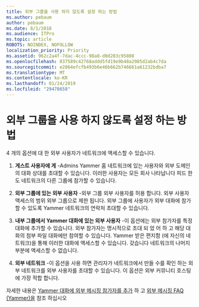 ```yaml
---
title: 외부 그룹을 사용 하지 않도록 설정 하는 방법
ms.author: pebaum
author: pebaum
ms.date: 8/1/2018
ms.audience: ITPro
ms.topic: article
ROBOTS: NOINDEX, NOFOLLOW
localization_priority: Priority
ms.assetid: 962c2a4f-7dac-4ccc-98a8-d0d283c95808
ms.openlocfilehash: 037589c42768addd5fd19e9b48a2985d2ab4c7da
ms.sourcegitcommit: e2864efcfb493b6e46b662b746661a61232bdba7
ms.translationtype: MT
ms.contentlocale: ko-KR
ms.lasthandoff: 01/24/2019
ms.locfileid: "29478658"
---
```

# <a name="how-to-disable-external-groups"></a>외부 그룹을 사용 하지 않도록 설정 하는 방법

4 개의 옵션에 대 한 외부 사용자가 네트워크에 액세스할 수 있습니다.
  
1. **게스트 사용자에 게** -Admins Yammer 홈 네트워크에 있는 사용자와 외부 도메인의 대화 상대를 초대할 수 있습니다. 이러한 사용자는 모든 회사 나타납니다 피드 한도 네트워크의 다른 그룹에 참가할 수 있습니다. 
    
2. **외부 그룹에 있는 외부 사용자** -외부 그룹 외부 사용자를 허용 합니다. 외부 사용자 액세스의 범위 외부 그룹으로 제한 됩니다. 외부 그룹에 사용자가 외부 대화에 참가할 수 있도록 Yammer 네트워크의 연락처 초대할 수 있습니다. 
    
3. **내부 그룹에서 Yammer 대화에 있는 외부 사용자** -이 옵션에는 외부 참가자를 특정 대화에 추가할 수 있습니다. 외부 참가자는 명시적으로 초대 되 었 어 하 고 해당 대화의 첨부 파일 대화에만 참여할 수 있습니다. Yammer 받은 편지함 (에 자신의 네트워크)을 통해 이러한 대화에 액세스할 수 있습니다. 갖습니다 네트워크의 나머지 부분에 액세스할 수 없습니다. 
    
4. **외부 네트워크** -이 옵션을 사용 하면 관리자가 네트워크에서 만들 수를 확인 하는 외부 네트워크를 외부 사용자를 초대할 수 있습니다. 이 옵션은 외부 커뮤니티 호스팅에 가장 적합 합니다. 
    
자세한 내용은 [Yammer 대화에 외부 메시징 참가자를 추가](https://support.office.com/en-us/article/add-external-messaging-participants-to-your-yammer-conversations-423653bb-86b2-4eac-9d7e-dca121f7c16c?ui=en-US&amp;rs=en-US&amp;ad=US) 하 고 [외부 메시징 FAQ (Yammer)을](https://support.office.com/en-us/article/External-messaging-FAQ-Yammer-35b59d6c-bb1c-4541-bf19-9f67d2f2b199) 참조 하십시오
  

